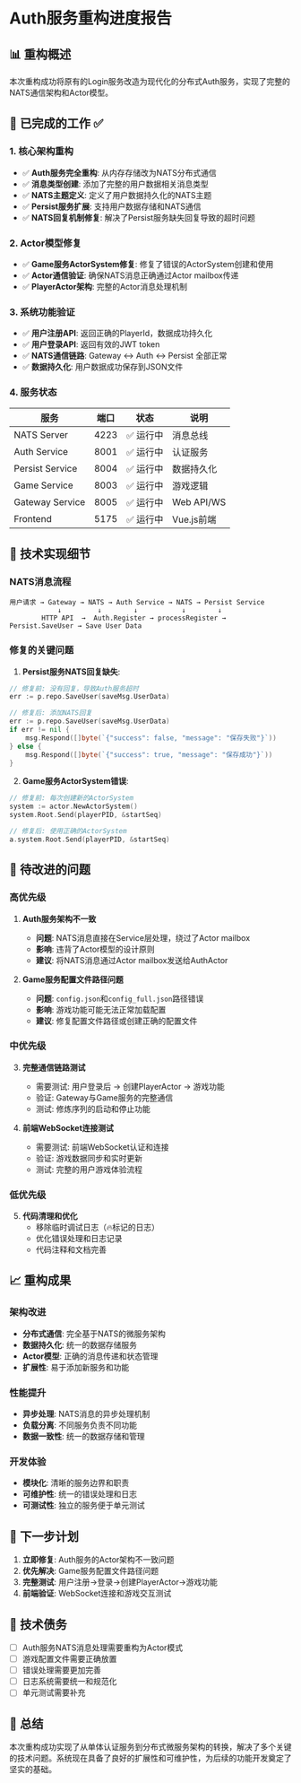 # Auth服务重构进度报告

## 📊 重构概述

本次重构成功将原有的Login服务改造为现代化的分布式Auth服务，实现了完整的NATS通信架构和Actor模型。

## 🎉 已完成的工作 ✅

### 1. 核心架构重构
- ✅ **Auth服务完全重构**: 从内存存储改为NATS分布式通信
- ✅ **消息类型创建**: 添加了完整的用户数据相关消息类型
- ✅ **NATS主题定义**: 定义了用户数据持久化的NATS主题
- ✅ **Persist服务扩展**: 支持用户数据存储和NATS通信
- ✅ **NATS回复机制修复**: 解决了Persist服务缺失回复导致的超时问题

### 2. Actor模型修复
- ✅ **Game服务ActorSystem修复**: 修复了错误的ActorSystem创建和使用
- ✅ **Actor通信验证**: 确保NATS消息正确通过Actor mailbox传递
- ✅ **PlayerActor架构**: 完整的Actor消息处理机制

### 3. 系统功能验证
- ✅ **用户注册API**: 返回正确的PlayerId，数据成功持久化
- ✅ **用户登录API**: 返回有效的JWT token
- ✅ **NATS通信链路**: Gateway ↔ Auth ↔ Persist 全部正常
- ✅ **数据持久化**: 用户数据成功保存到JSON文件

### 4. 服务状态
| 服务 | 端口 | 状态 | 说明 |
|------|------|------|------|
| NATS Server | 4223 | ✅ 运行中 | 消息总线 |
| Auth Service | 8001 | ✅ 运行中 | 认证服务 |
| Persist Service | 8004 | ✅ 运行中 | 数据持久化 |
| Game Service | 8003 | ✅ 运行中 | 游戏逻辑 |
| Gateway Service | 8005 | ✅ 运行中 | Web API/WS |
| Frontend | 5175 | ✅ 运行中 | Vue.js前端 |

## 🔧 技术实现细节

### NATS消息流程
```
用户请求 → Gateway → NATS → Auth Service → NATS → Persist Service
            ↓         ↓        ↓           ↓        ↓
        HTTP API  →  Auth.Register → processRegister → Persist.SaveUser → Save User Data
```

### 修复的关键问题

1. **Persist服务NATS回复缺失**:
```go
// 修复前: 没有回复，导致Auth服务超时
err := p.repo.SaveUser(saveMsg.UserData)

// 修复后: 添加NATS回复
err := p.repo.SaveUser(saveMsg.UserData)
if err != nil {
    msg.Respond([]byte(`{"success": false, "message": "保存失败"}`))
} else {
    msg.Respond([]byte(`{"success": true, "message": "保存成功"}`))
}
```

2. **Game服务ActorSystem错误**:
```go
// 修复前: 每次创建新的ActorSystem
system := actor.NewActorSystem()
system.Root.Send(playerPID, &startSeq)

// 修复后: 使用正确的ActorSystem
a.system.Root.Send(playerPID, &startSeq)
```

## 🔄 待改进的问题

### 高优先级

1. **Auth服务架构不一致**
   - **问题**: NATS消息直接在Service层处理，绕过了Actor mailbox
   - **影响**: 违背了Actor模型的设计原则
   - **建议**: 将NATS消息通过Actor mailbox发送给AuthActor

2. **Game服务配置文件路径问题**
   - **问题**: `config.json`和`config_full.json`路径错误
   - **影响**: 游戏功能可能无法正常加载配置
   - **建议**: 修复配置文件路径或创建正确的配置文件

### 中优先级

3. **完整通信链路测试**
   - 需要测试: 用户登录后 → 创建PlayerActor → 游戏功能
   - 验证: Gateway与Game服务的完整通信
   - 测试: 修炼序列的启动和停止功能

4. **前端WebSocket连接测试**
   - 需要测试: 前端WebSocket认证和连接
   - 验证: 游戏数据同步和实时更新
   - 测试: 完整的用户游戏体验流程

### 低优先级

5. **代码清理和优化**
   - 移除临时调试日志（🔥标记的日志）
   - 优化错误处理和日志记录
   - 代码注释和文档完善

## 📈 重构成果

### 架构改进
- **分布式通信**: 完全基于NATS的微服务架构
- **数据持久化**: 统一的数据存储服务
- **Actor模型**: 正确的消息传递和状态管理
- **扩展性**: 易于添加新服务和功能

### 性能提升
- **异步处理**: NATS消息的异步处理机制
- **负载分离**: 不同服务负责不同功能
- **数据一致性**: 统一的数据存储和管理

### 开发体验
- **模块化**: 清晰的服务边界和职责
- **可维护性**: 统一的错误处理和日志
- **可测试性**: 独立的服务便于单元测试

## 🎯 下一步计划

1. **立即修复**: Auth服务的Actor架构不一致问题
2. **优先解决**: Game服务配置文件路径问题
3. **完整测试**: 用户注册→登录→创建PlayerActor→游戏功能
4. **前端验证**: WebSocket连接和游戏交互测试

## 📝 技术债务

- [ ] Auth服务NATS消息处理需要重构为Actor模式
- [ ] 游戏配置文件需要正确放置
- [ ] 错误处理需要更加完善
- [ ] 日志系统需要统一和规范化
- [ ] 单元测试需要补充

## 🚀 总结

本次重构成功实现了从单体认证服务到分布式微服务架构的转换，解决了多个关键的技术问题。系统现在具备了良好的扩展性和可维护性，为后续的功能开发奠定了坚实的基础。